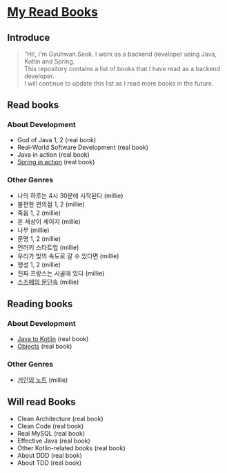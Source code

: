 # [My Read Books](https://truespring.notion.site/a7b039b9604d4c6fbe01b10802eab54e)

## Introduce

> "Hi!, I'm Gyuhwan.Seok. I work as a backend developer using Java, Kotlin and Spring.<br>
> This repository contains a list of books that I have read as a backend developer.<br>
> I will continue to update this list as I read more books in the future.


## Read books

### About Development

- God of Java 1, 2 (real book)
- Real-World Software Development (real book)
- Java in action (real book)
- [Spring in action](https://truespring.notion.site/668154d407ac43f5a3bff60f473e211c) (real book)

### Other Genres

- 나의 하루는 4시 30분에 시작된다 (millie)
- 불편한 편의점 1, 2 (millie)
- 죽음 1, 2 (millie)
- 온 세상이 세이지 (millie)
- 나무 (millie)
- 문명 1, 2 (millie)
- 언러키 스타트업 (millie)
- 우리가 빛의 속도로 갈 수 있다면 (millie)
- 행성 1, 2 (millie)
- 진짜 프랑스는 시골에 있다 (millie)
- [스즈메의 문단속](https://truespring.notion.site/3c5a5cd6e3a942f4850a432a5410c34d) (millie)

## Reading books

### About Development

- [Java to Kotlin](https://truespring.notion.site/78dbe45e4eaa47af8457beb73f9ad5d4) (real book)
- [Objects](https://truespring.notion.site/f9ad040adba34f7d9aeeebbf986894f9) (real book)

### Other Genres

- [거인의 노트](https://truespring.notion.site/ce8d48cf462b4b59bcd677bfcb28e76e) (millie)


## Will read Books

- Clean Architecture (real book)
- Clean Code (real book)
- Real MySQL (real book)
- Effective Java (real book)
- Other Kotlin-related books (real book)
- About DDD (real book)
- About TDD (real book)